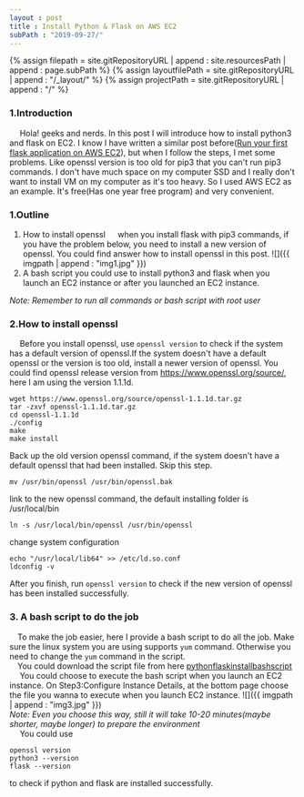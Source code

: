 ```yaml
---
layout : post
title : Install Python & Flask on AWS EC2
subPath : "2019-09-27/"
---
```


{% assign filepath = site.gitRepositoryURL | append : site.resourcesPath | append : page.subPath %}
{% assign layoutfilePath = site.gitRepositoryURL | append : "/\_layout/" %}
{% assign projectPath = site.gitRepositoryURL | append : "/" %}

### 1.Introduction
&emsp; Hola! geeks and nerds. In this post I will introduce how to install python3 and flask on EC2. I know I have written a similar post before([Run your first flask application on AWS EC2](https://haveacupofcoffee.github.io/blogs/2019/01/20/Run-Your-first-flask-program-on-AWS-EC2.html)), but when I follow the steps, I met some problems. Like openssl version is too old for pip3 that you can't run pip3 commands. I don't have much space on my computer SSD and I really don't want to install VM on my computer as it's too heavy. So I used AWS EC2 as an example. It's free(Has one year free program) and very convenient.

### 1.Outline
1) How to install openssl
&emsp; when you install flask with pip3 commands, if you have the problem below, you need to install a new version of openssl. You could find answer how to install openssl in this post.
![]({{ imgpath | append : "img1.jpg"  }})<br/>
2) A bash script you could use to install python3 and flask when you launch an EC2 instance or after you launched an EC2 instance.

*Note: Remember to run all commands or bash script with root user*
### 2.How to install openssl
&emsp; Before you install openssl, use `openssl version` to check if the system has a default version of openssl.If the system doesn't have a default openssl or the version is too old, install a newer version of openssl. You could find openssl release version from https://www.openssl.org/source/, here I am using the version 1.1.1d.
```
wget https://www.openssl.org/source/openssl-1.1.1d.tar.gz
tar -zxvf openssl-1.1.1d.tar.gz
cd openssl-1.1.1d
./config
make
make install
```
Back up the old version openssl command, if the system doesn't have a default openssl that had been installed. Skip this step.
```
mv /usr/bin/openssl /usr/bin/openssl.bak
```
link to the new openssl command, the default installing folder is /usr/local/bin
```
ln -s /usr/local/bin/openssl /usr/bin/openssl
```
change system configuration
```
echo "/usr/local/lib64" >> /etc/ld.so.conf
ldconfig -v
```
After you finish, run `openssl version` to check if the new version of openssl has been installed successfully.

### 3. A bash script to do the job
&emsp;To make the job easier, here I provide a bash script to do all the job. Make sure the linux system you are using supports `yum` command. Otherwise you need to change the `yum` command in the script.<br/>
&emsp;You could download the script file from here [pythonflaskinstallbashscript](https://my-samplecode.s3.ca-central-1.amazonaws.com/bashscript/pythonflaskinstall.sh)<br/>
&emsp; You could choose to execute the bash script when you launch an EC2 instance. On Step3:Configure Instance Details, at the bottom page choose the file you wanna to execute when you launch EC2 instance.
![]({{ imgpath | append : "img3.jpg"  }})<br/>
*Note: Even you choose this way, still it will take 10-20 minutes(maybe shorter, maybe longer) to prepare the environment*<br/>
&emsp; You could use
```
openssl version
python3 --version
flask --version
```
to check if python and flask are installed successfully.
